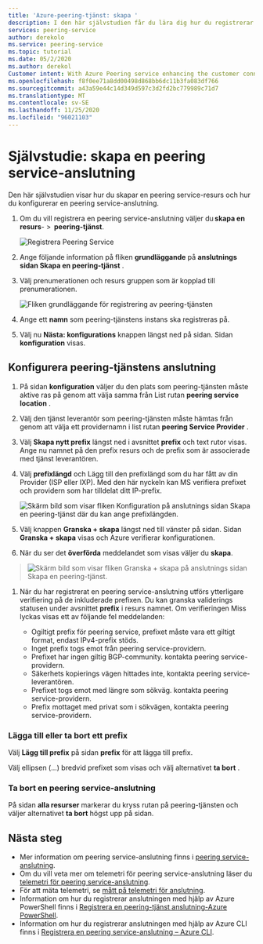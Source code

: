 ```yaml
---
title: 'Azure-peering-tjänst: skapa '
description: I den här självstudien får du lära dig hur du registrerar Azure peering-tjänsten och ett prefix.
services: peering-service
author: derekolo
ms.service: peering-service
ms.topic: tutorial
ms.date: 05/2/2020
ms.author: derekol
Customer intent: With Azure Peering service enhancing the customer connectivity to Microsoft cloud services .
ms.openlocfilehash: f8f0ee71a8dd00498d868bb6dc11b3fa083df766
ms.sourcegitcommit: a43a59e44c14d349d597c3d2fd2bc779989c71d7
ms.translationtype: MT
ms.contentlocale: sv-SE
ms.lasthandoff: 11/25/2020
ms.locfileid: "96021103"
---
```

# <a name="tutorial-create-a-peering-service-connection"></a>Självstudie: skapa en peering service-anslutning

Den här självstudien visar hur du skapar en peering service-resurs och hur du konfigurerar en peering service-anslutning. 

1. Om du vill registrera en peering service-anslutning väljer du **skapa en resurs**-  >  **peering-tjänst**.

 
    ![Registrera Peering Service](./media/peering-service-portal/peering-servicecreate.png)

2. Ange följande information på fliken **grundläggande** på **anslutnings sidan Skapa en peering-tjänst** .
 
3. Välj prenumerationen och resurs gruppen som är kopplad till prenumerationen.

    ![Fliken grundläggande för registrering av peering-tjänsten](./media/peering-service-portal/peering-servicebasics.png)

4. Ange ett **namn** som peering-tjänstens instans ska registreras på.

5. Välj nu **Nästa: konfigurations** knappen längst ned på sidan. Sidan **konfiguration** visas.
## <a name="configure-the-peering-service-connection"></a>Konfigurera peering-tjänstens anslutning

1. På sidan **konfiguration** väljer du den plats som peering-tjänsten måste aktive ras på genom att välja samma från List rutan **peering service location** .

1. Välj den tjänst leverantör som peering-tjänsten måste hämtas från genom att välja ett providernamn i list rutan **peering Service Provider** .
 
1. Välj **Skapa nytt prefix** längst ned i avsnittet **prefix** och text rutor visas. Ange nu namnet på den prefix resurs och de prefix som är associerade med tjänst leverantören.

1. Välj **prefixlängd** och Lägg till den prefixlängd som du har fått av din Provider (ISP eller IXP). Med den här nyckeln kan MS verifiera prefixet och providern som har tilldelat ditt IP-prefix.

    ![Skärm bild som visar fliken Konfiguration på anslutnings sidan Skapa en peering-tjänst där du kan ange prefixlängden.](./media/peering-service-portal/peering-serviceconfiguration.png)

1. Välj knappen **Granska + skapa** längst ned till vänster på sidan. Sidan **Granska + skapa** visas och Azure verifierar konfigurationen.

 1. När du ser det **överförda** meddelandet som visas väljer du **skapa**.

> ![Skärm bild som visar fliken Granska + skapa på anslutnings sidan Skapa en peering-tjänst.](./media/peering-service-portal/peering-service-prefix.png)

1. När du har registrerat en peering service-anslutning utförs ytterligare verifiering på de inkluderade prefixen. Du kan granska validerings statusen under avsnittet **prefix** i resurs namnet. Om verifieringen Miss lyckas visas ett av följande fel meddelanden:

   - Ogiltigt prefix för peering service, prefixet måste vara ett giltigt format, endast IPv4-prefix stöds.
   - Inget prefix togs emot från peering service-providern.
   - Prefixet har ingen giltig BGP-community. kontakta peering service-providern.
   - Säkerhets kopierings vägen hittades inte, kontakta peering service-leverantören.
   - Prefixet togs emot med längre som sökväg. kontakta peering service-providern.
   - Prefix mottaget med privat som i sökvägen, kontakta peering service-providern.

### <a name="add-or-remove-a-prefix"></a>Lägga till eller ta bort ett prefix

Välj **Lägg till prefix** på sidan **prefix** för att lägga till prefix.

Välj ellipsen (...) bredvid prefixet som visas och välj alternativet **ta bort** .

### <a name="delete-a-peering-service-connection"></a>Ta bort en peering service-anslutning

På sidan **alla resurser** markerar du kryss rutan på peering-tjänsten och väljer alternativet **ta bort** högst upp på sidan.
## <a name="next-steps"></a>Nästa steg

- Mer information om peering service-anslutning finns i [peering service-anslutning](connection.md).
- Om du vill veta mer om telemetri för peering service-anslutning läser du [telemetri för peering service-anslutning](connection-telemetry.md).
- För att mäta telemetri, se [mått på telemetri för anslutning](measure-connection-telemetry.md).
- Information om hur du registrerar anslutningen med hjälp av Azure PowerShell finns i [Registrera en peering-tjänst anslutning-Azure PowerShell](powershell.md).
- Information om hur du registrerar anslutningen med hjälp av Azure CLI finns i [Registrera en peering service-anslutning – Azure CLI](cli.md).